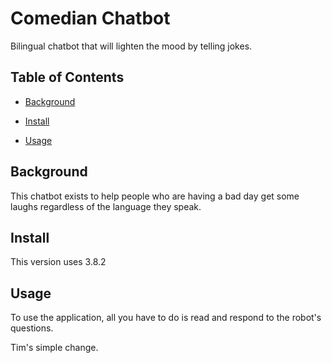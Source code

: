 # Comedian Chatbot

Bilingual chatbot that will lighten the mood by telling jokes.

## Table of Contents

- [Background](#background)

- [Install](#install)

- [Usage](#usage)

## Background

This chatbot exists to help people who are having a bad day get some laughs regardless of the language they speak. 

## Install

This version uses 3.8.2

## Usage

To use the application, all you have to do is read and respond to the robot's questions.

Tim's simple change.


